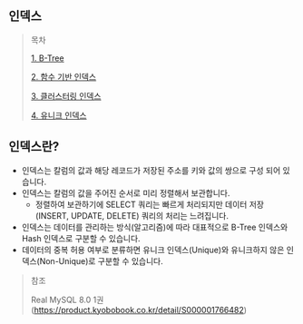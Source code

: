 ## 인덱스

> 목차
>
> [1. B-Tree](https://github.com/tlarbals824/TIL/tree/main/Database/MySQL/index/BTreeIndex.md)
> 
> [2. 함수 기반 인덱스](https://github.com/tlarbals824/TIL/tree/main/Database/MySQL/index/FullTestSearchIndex.md)
> 
> [3. 클러스터링 인덱스](https://github.com/tlarbals824/TIL/tree/main/Database/MySQL/index/ClusteredIndex.md)
> 
> [4. 유니크 인덱스](https://github.com/tlarbals824/TIL/tree/main/Database/MySQL/index/UniqueIndex.md)

## 인덱스란?

* 인덱스는 칼럼의 값과 해당 레코드가 저장된 주소를 키와 값의 쌍으로 구성 되어 있습니다.
* 인덱스는 칼럼의 값을 주어진 순서로 미리 정렬해서 보관합니다.
  * 정렬하여 보관하기에 SELECT 쿼리는 빠르게 처리되지만 데이터 저장(INSERT, UPDATE, DELETE) 쿼리의 처리는 느려집니다.
* 인덱스는 데이터를 관리하는 방식(알고리즘)에 따라 대표적으로 B-Tree 인덱스와 Hash 인덱스로 구분할 수 있습니다.
* 데이터의 중복 허용 여부로 분류하면 유니크 인덱스(Unique)와 유니크하지 않은 인덱스(Non-Unique)로 구분할 수 있습니다.

> 참조
>
> Real MySQL 8.0 1권(https://product.kyobobook.co.kr/detail/S000001766482)